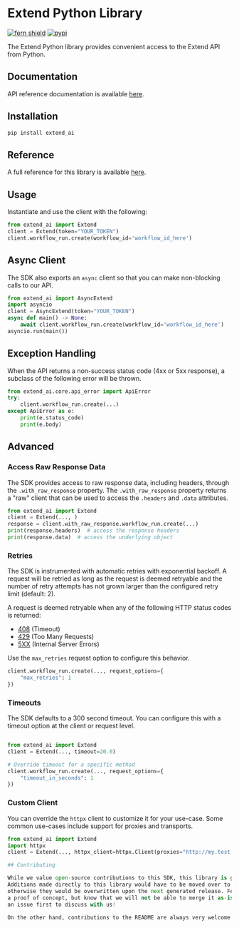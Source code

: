 # Extend Python Library

[![fern shield](https://img.shields.io/badge/%F0%9F%8C%BF-Built%20with%20Fern-brightgreen)](https://buildwithfern.com?utm_source=github&utm_medium=github&utm_campaign=readme&utm_source=https%3A%2F%2Fgithub.com%2Fextend-hq%2Fextend-python-sdk)
[![pypi](https://img.shields.io/pypi/v/extend_ai)](https://pypi.python.org/pypi/extend_ai)

The Extend Python library provides convenient access to the Extend API from Python.

## Documentation

API reference documentation is available [here](https://docs.extend.ai/2025-04-21/developers/authentication).

## Installation

```sh
pip install extend_ai
```

## Reference

A full reference for this library is available [here](./reference.md).

## Usage

Instantiate and use the client with the following:

```python
from extend_ai import Extend
client = Extend(token="YOUR_TOKEN")
client.workflow_run.create(workflow_id='workflow_id_here')
```

## Async Client

The SDK also exports an `async` client so that you can make non-blocking calls to our API.

```python
from extend_ai import AsyncExtend
import asyncio
client = AsyncExtend(token="YOUR_TOKEN")
async def main() -> None:
    await client.workflow_run.create(workflow_id='workflow_id_here')
asyncio.run(main())
```

## Exception Handling

When the API returns a non-success status code (4xx or 5xx response), a subclass of the following error
will be thrown.

```python
from extend_ai.core.api_error import ApiError
try:
    client.workflow_run.create(...)
except ApiError as e:
    print(e.status_code)
    print(e.body)
```

## Advanced

### Access Raw Response Data

The SDK provides access to raw response data, including headers, through the `.with_raw_response` property.
The `.with_raw_response` property returns a "raw" client that can be used to access the `.headers` and `.data` attributes.

```python
from extend_ai import Extend
client = Extend(..., )
response = client.with_raw_response.workflow_run.create(...)
print(response.headers)  # access the response headers
print(response.data)  # access the underlying object
```

### Retries

The SDK is instrumented with automatic retries with exponential backoff. A request will be retried as long
as the request is deemed retryable and the number of retry attempts has not grown larger than the configured
retry limit (default: 2).

A request is deemed retryable when any of the following HTTP status codes is returned:

- [408](https://developer.mozilla.org/en-US/docs/Web/HTTP/Status/408) (Timeout)
- [429](https://developer.mozilla.org/en-US/docs/Web/HTTP/Status/429) (Too Many Requests)
- [5XX](https://developer.mozilla.org/en-US/docs/Web/HTTP/Status/500) (Internal Server Errors)

Use the `max_retries` request option to configure this behavior.

```python
client.workflow_run.create(..., request_options={
    "max_retries": 1
})
```

### Timeouts

The SDK defaults to a 300 second timeout. You can configure this with a timeout option at the client or request level.

```python

from extend_ai import Extend
client = Extend(..., timeout=20.0)

# Override timeout for a specific method
client.workflow_run.create(..., request_options={
    "timeout_in_seconds": 1
})
```

### Custom Client

You can override the `httpx` client to customize it for your use-case. Some common use-cases include support for proxies
and transports.

```python
from extend_ai import Extend
import httpx
client = Extend(..., httpx_client=httpx.Client(proxies="http://my.test.proxy.example.com", transport=httpx.HTTPTransport(local_address="0.0.0.0"), ))```

## Contributing

While we value open-source contributions to this SDK, this library is generated programmatically.
Additions made directly to this library would have to be moved over to our generation code,
otherwise they would be overwritten upon the next generated release. Feel free to open a PR as
a proof of concept, but know that we will not be able to merge it as-is. We suggest opening
an issue first to discuss with us!

On the other hand, contributions to the README are always very welcome!
